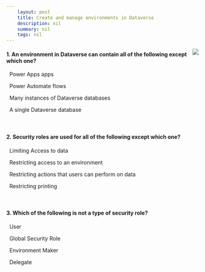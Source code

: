 ```yaml
---
    layout: post
    title: Create and manage environments in Dataverse  
    description: nil
    summary: nil
    tags: nil
---
```



 <a target="_blank" href="https://docs.microsoft.com/en-us/learn/modules/create-manage-environments/6-check/"><i class="fas fa-external-link-alt"></i> </a>
 <img align="right" src="https://docs.microsoft.com/en-us/learn/achievements/create-manage-environments.svg">
####  1. An environment in Dataverse can contain all of the following except which one?


<i class='far fa-square'></i> &nbsp;&nbsp;Power Apps apps

<i class='far fa-square'></i> &nbsp;&nbsp;Power Automate flows

<i class='fas fa-check-square' style='color: Dodgerblue;'></i> &nbsp;&nbsp;Many instances of Dataverse databases

<i class='far fa-square'></i> &nbsp;&nbsp;A single Dataverse database
<br />
<br />
<br />

####  2. Security roles are used for all of the following except which one?


<i class='far fa-square'></i> &nbsp;&nbsp;Limiting Access to data

<i class='far fa-square'></i> &nbsp;&nbsp;Restricting access to an environment

<i class='far fa-square'></i> &nbsp;&nbsp;Restricting actions that users can perform on data

<i class='fas fa-check-square' style='color: Dodgerblue;'></i> &nbsp;&nbsp;Restricting printing
<br />
<br />
<br />

####  3. Which of the following is not a type of security role?


<i class='far fa-square'></i> &nbsp;&nbsp;User

<i class='fas fa-check-square' style='color: Dodgerblue;'></i> &nbsp;&nbsp;Global Security Role

<i class='far fa-square'></i> &nbsp;&nbsp;Environment Maker

<i class='far fa-square'></i> &nbsp;&nbsp;Delegate
<br />
<br />
<br />
